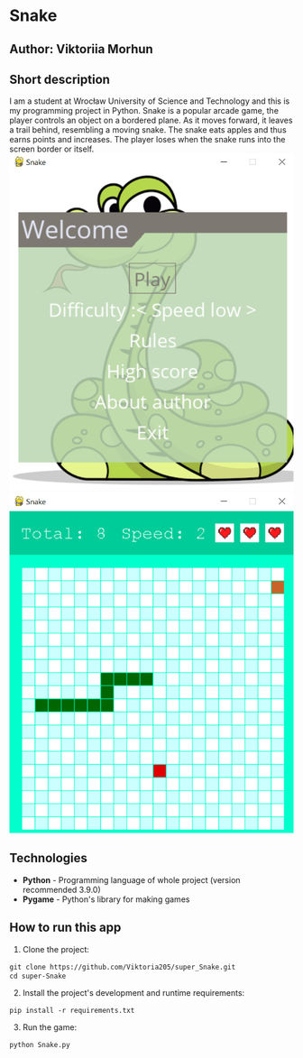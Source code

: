 # Snake

## Author: Viktoriia Morhun

## Short description
I am a student at Wrocław University of Science and Technology and this is my programming project in Python. Snake is a popular arcade game, the player controls an object on a bordered plane. As it moves forward, it leaves a trail behind, resembling a moving snake. The snake eats apples and thus earns points and increases. The player loses when the snake runs into the screen border or itself. 
![Menu of game](/images/menu.png "Munu of game")
![Game](/images/gra1.png "Munu of game")

## Technologies
* **Python** - Programming language of whole project (version recommended 3.9.0)
* **Pygame** - Python's library for making games

## How to run this app
1. Clone the project:
```
git clone https://github.com/Viktoria205/super_Snake.git 
cd super-Snake
```
2. Install the project's development and runtime requirements:
```
pip install -r requirements.txt 
```
3. Run the game: 
```
python Snake.py 
```
